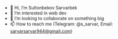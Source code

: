 - 👋 Hi, I’m Sultonbekov Sarvarbek
- 👀 I’m interested in web dev
- 💞️ I’m looking to collaborate on something big
- 📫 How to reach me (Telegram: @s_sarvar, Email: sarvarsarvar944@gmail.com)

<!---
SultonbekovSarvarbek/SultonbekovSarvarbek is a ✨ special ✨ repository because its `README.md` (this file) appears on your GitHub profile.
You can click the Preview link to take a look at your changes.
--->
